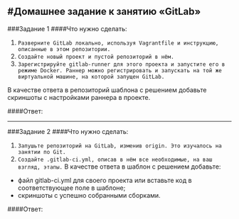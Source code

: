 #Домашнее задание к занятию «GitLab»
---
###Задание 1
####Что нужно сделать:
1. `Разверните GitLab локально, используя Vagrantfile и инструкцию, описанные в этом репозитории.`
2. `Создайте новый проект и пустой репозиторий в нём. `
3. `Зарегистрируйте gitlab-runner для этого проекта и запустите его в режиме Docker. Раннер можно регистрировать и запускать на той же виртуальной машине, на которой запущен GitLab.`  

В качестве ответа в репозиторий шаблона с решением добавьте скриншоты с настройками раннера в проекте. 

####Ответ:

---
###Задание 2
####Что нужно сделать:
1. `Запушьте репозиторий на GitLab, изменив origin. Это изучалось на занятии по Git.`
2. `Создайте .gitlab-ci.yml, описав в нём все необходимые, на ваш взгляд, этапы.`
В качестве ответа в шаблон с решением добавьте:  
* файл gitlab-ci.yml для своего проекта или вставьте код в соответствующее поле в шаблоне;  
* скриншоты с успешно собранными сборками.

####Ответ:
